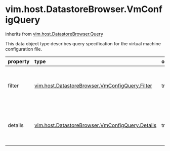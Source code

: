vim.host.DatastoreBrowser.VmConfigQuery
=======================================
inherits from [vim.host.DatastoreBrowser.Query](docs/vim.host.DatastoreBrowser.Query.md)


This data object type describes query specification for the virtual machine   configuration file.

| property | type | optional | priv | desc |
|:---------|:-----|:---------|:-----|:-----|
| filter | [vim.host.DatastoreBrowser.VmConfigQuery.Filter](vim.host.DatastoreBrowser.VmConfigQuery.Filter.md "vim.host.DatastoreBrowser.VmConfigQuery.Filter") | true | None | The filter specification for the virtual machine configuration file query. |
| details | [vim.host.DatastoreBrowser.VmConfigQuery.Details](vim.host.DatastoreBrowser.VmConfigQuery.Details.md "vim.host.DatastoreBrowser.VmConfigQuery.Details") | true | None | The details specification for the virtual machine configuration file query. |


